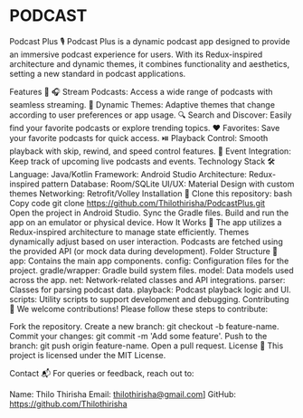 # PODCAST
Podcast Plus 🎙️
Podcast Plus is a dynamic podcast app designed to provide an immersive podcast experience for users. With its Redux-inspired architecture and dynamic themes, it combines functionality and aesthetics, setting a new standard in podcast applications.

Features 🚀
🎧 Stream Podcasts: Access a wide range of podcasts with seamless streaming.
🌟 Dynamic Themes: Adaptive themes that change according to user preferences or app usage.
🔍 Search and Discover: Easily find your favorite podcasts or explore trending topics.
❤️ Favorites: Save your favorite podcasts for quick access.
⏯️ Playback Control: Smooth playback with skip, rewind, and speed control features.
📅 Event Integration: Keep track of upcoming live podcasts and events.
Technology Stack 🛠️
Language: Java/Kotlin
Framework: Android Studio
Architecture: Redux-inspired pattern
Database: Room/SQLite
UI/UX: Material Design with custom themes
Networking: Retrofit/Volley
Installation 🔧
Clone this repository:
bash
Copy code
git clone https://github.com/Thilothirisha/PodcastPlus.git  
Open the project in Android Studio.
Sync the Gradle files.
Build and run the app on an emulator or physical device.
How It Works 🔄
The app utilizes a Redux-inspired architecture to manage state efficiently.
Themes dynamically adjust based on user interaction.
Podcasts are fetched using the provided API (or mock data during development).
Folder Structure 📁
app: Contains the main app components.
config: Configuration files for the project.
gradle/wrapper: Gradle build system files.
model: Data models used across the app.
net: Network-related classes and API integrations.
parser: Classes for parsing podcast data.
playback: Podcast playback logic and UI.
scripts: Utility scripts to support development and debugging.
Contributing 🤝
We welcome contributions! Please follow these steps to contribute:

Fork the repository.
Create a new branch: git checkout -b feature-name.
Commit your changes: git commit -m 'Add some feature'.
Push to the branch: git push origin feature-name.
Open a pull request.
License 📜
This project is licensed under the MIT License.

Contact 📬
For queries or feedback, reach out to:

Name: Thilo Thirisha
Email: thilothirisha@gmail.com]
GitHub: https://github.com/Thilothirisha
